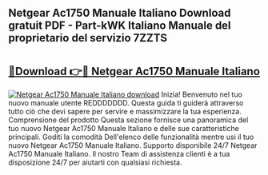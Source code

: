 ## Netgear Ac1750 Manuale Italiano Download gratuit PDF - Part-kWK Italiano Manuale del proprietario del servizio 7ZZTS

# <h2><a href="http://dfdj9u.blite.top/?on=Netgear+Ac1750+Manuale+Italiano">🔗Download 👉🔴 Netgear Ac1750 Manuale Italiano</a></h2>

[![Netgear Ac1750 Manuale Italiano download](https://i.imgur.com/lujVjoI.png)](http://dfdj9u.blite.top/?on=Netgear+Ac1750+Manuale+Italiano)
Inizia! Benvenuto nel tuo nuovo manuale utente REDDDDDDD. Questa guida ti guiderà attraverso tutto ciò che devi sapere per servire e massimizzare la tua esperienza. Comprensione del prodotto Questa sezione fornisce una panoramica del tuo nuovo Netgear Ac1750 Manuale Italiano e delle sue caratteristiche principali. Goditi la comodità Dell'elenco delle funzionalità mentre usi il tuo nuovo Netgear Ac1750 Manuale Italiano. Supporto disponibile 24/7 Netgear Ac1750 Manuale Italiano. Il nostro Team di assistenza clienti è a tua disposizione 24/7 per aiutarti con qualsiasi richiesta.
